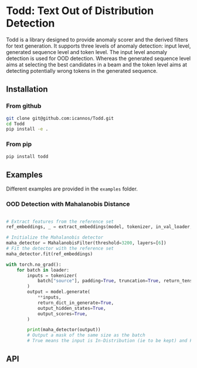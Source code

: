 # Todd: Text Out of Distribution Detection

Todd is a library designed to provide anomaly scorer and the derived filters for text
generation. It supports three levels of anomaly detection: input level, generated sequence 
level and token level. The input level anomaly detection is used for OOD detection. Whereas 
the generated sequence level aims at selecting the best candidates in a beam and the token
level aims at detecting potentially wrong tokens in the generated sequence.


## Installation

### From github

```bash
git clone git@github.com:icannos/Todd.git
cd Todd
pip install -e .
```

### From pip

```bash
pip install todd
```


## Examples

Different examples are provided in the `examples` folder.

### OOD Detection with Mahalanobis Distance
 
```python

# Extract features from the reference set
ref_embeddings, _ = extract_embeddings(model, tokenizer, in_val_loader, layers=[6])

# Initialize the Mahalanobis detector
maha_detector = MahalanobisFilter(threshold=3200, layers=[6])
# Fit the detector with the reference set
maha_detector.fit(ref_embeddings)

with torch.no_grad():
    for batch in loader:
        inputs = tokenizer(
            batch["source"], padding=True, truncation=True, return_tensors="pt"
        )
        output = model.generate(
            **inputs,
            return_dict_in_generate=True,
            output_hidden_states=True,
            output_scores=True,
        )

        print(maha_detector(output)) 
        # Output a mask of the same size as the batch
        # True means the input is In-Distribution (ie to be kept) and False means OOD
```


## API